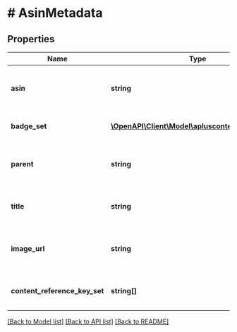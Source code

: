 # # AsinMetadata

## Properties

Name | Type | Description | Notes
------------ | ------------- | ------------- | -------------
**asin** | **string** | The Amazon Standard Identification Number (ASIN). |
**badge_set** | [**\OpenAPI\Client\Model\apluscontent\AsinBadge[]**](AsinBadge.md) | The set of ASIN badges. | [optional]
**parent** | **string** | The Amazon Standard Identification Number (ASIN). | [optional]
**title** | **string** | The title for the ASIN in the Amazon catalog. | [optional]
**image_url** | **string** | The default image for the ASIN in the Amazon catalog. | [optional]
**content_reference_key_set** | **string[]** | A set of content reference keys. | [optional]

[[Back to Model list]](../../README.md#models) [[Back to API list]](../../README.md#endpoints) [[Back to README]](../../README.md)

